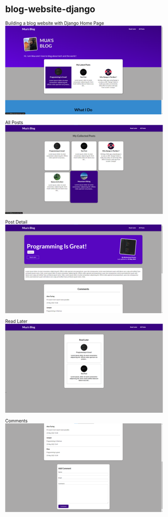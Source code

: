 # blog-website-django
Building a blog website with Django
Home Page
![Project Preview](./website/media/preview/home-page.png)

All Posts
![Project Preview](./website/media/preview/all-posts.png)

Post Detail
![Project Preview](./website/media/preview/post-detail.png)

Read Later
![Project Preview](./website/media/preview/read-later.png)

Comments
![Project Preview](./website/media/preview/comment.png)
